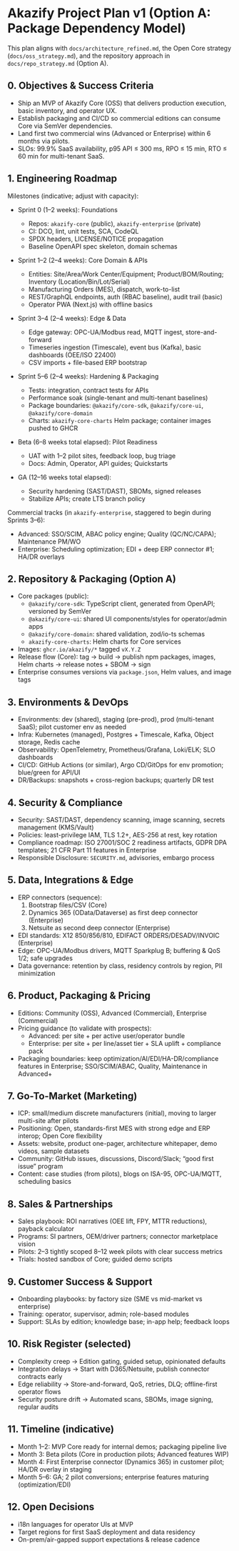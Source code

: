 # Akazify Project Plan v1 (Option A: Package Dependency Model)

This plan aligns with `docs/architecture_refined.md`, the Open Core strategy (`docs/oss_strategy.md`), and the repository approach in `docs/repo_strategy.md` (Option A).


## 0. Objectives & Success Criteria

- Ship an MVP of Akazify Core (OSS) that delivers production execution, basic inventory, and operator UX.
- Establish packaging and CI/CD so commercial editions can consume Core via SemVer dependencies.
- Land first two commercial wins (Advanced or Enterprise) within 6 months via pilots.
- SLOs: 99.9% SaaS availability, p95 API ≤ 300 ms, RPO ≤ 15 min, RTO ≤ 60 min for multi-tenant SaaS.


## 1. Engineering Roadmap

Milestones (indicative; adjust with capacity):

- Sprint 0 (1–2 weeks): Foundations
  - Repos: `akazify-core` (public), `akazify-enterprise` (private)
  - CI: DCO, lint, unit tests, SCA, CodeQL
  - SPDX headers, LICENSE/NOTICE propagation
  - Baseline OpenAPI spec skeleton, domain schemas

- Sprint 1–2 (2–4 weeks): Core Domain & APIs
  - Entities: Site/Area/Work Center/Equipment; Product/BOM/Routing; Inventory (Location/Bin/Lot/Serial)
  - Manufacturing Orders (MES), dispatch, work-to-list
  - REST/GraphQL endpoints, auth (RBAC baseline), audit trail (basic)
  - Operator PWA (Next.js) with offline basics

- Sprint 3–4 (2–4 weeks): Edge & Data
  - Edge gateway: OPC-UA/Modbus read, MQTT ingest, store-and-forward
  - Timeseries ingestion (Timescale), event bus (Kafka), basic dashboards (OEE/ISO 22400)
  - CSV imports + file-based ERP bootstrap

- Sprint 5–6 (2–4 weeks): Hardening & Packaging
  - Tests: integration, contract tests for APIs
  - Performance soak (single-tenant and multi-tenant baselines)
  - Package boundaries: `@akazify/core-sdk`, `@akazify/core-ui`, `@akazify/core-domain`
  - Charts: `akazify-core-charts` Helm package; container images pushed to GHCR

- Beta (6–8 weeks total elapsed): Pilot Readiness
  - UAT with 1–2 pilot sites, feedback loop, bug triage
  - Docs: Admin, Operator, API guides; Quickstarts

- GA (12–16 weeks total elapsed):
  - Security hardening (SAST/DAST), SBOMs, signed releases
  - Stabilize APIs; create LTS branch policy

Commercial tracks (in `akazify-enterprise`, staggered to begin during Sprints 3–6):
- Advanced: SSO/SCIM, ABAC policy engine; Quality (QC/NC/CAPA); Maintenance PM/WO
- Enterprise: Scheduling optimization; EDI + deep ERP connector #1; HA/DR overlays


## 2. Repository & Packaging (Option A)

- Core packages (public):
  - `@akazify/core-sdk`: TypeScript client, generated from OpenAPI; versioned by SemVer
  - `@akazify/core-ui`: shared UI components/styles for operator/admin apps
  - `@akazify/core-domain`: shared validation, zod/io-ts schemas
  - `akazify-core-charts`: Helm charts for Core services
- Images: `ghcr.io/akazify/*` tagged `vX.Y.Z`
- Release flow (Core): tag → build → publish npm packages, images, Helm charts → release notes + SBOM → sign
- Enterprise consumes versions via `package.json`, Helm values, and image tags


## 3. Environments & DevOps

- Environments: dev (shared), staging (pre-prod), prod (multi-tenant SaaS); pilot customer env as needed
- Infra: Kubernetes (managed), Postgres + Timescale, Kafka, Object storage, Redis cache
- Observability: OpenTelemetry, Prometheus/Grafana, Loki/ELK; SLO dashboards
- CI/CD: GitHub Actions (or similar), Argo CD/GitOps for env promotion; blue/green for API/UI
- DR/Backups: snapshots + cross-region backups; quarterly DR test


## 4. Security & Compliance

- Security: SAST/DAST, dependency scanning, image scanning, secrets management (KMS/Vault)
- Policies: least-privilege IAM, TLS 1.2+, AES-256 at rest, key rotation
- Compliance roadmap: ISO 27001/SOC 2 readiness artifacts, GDPR DPA templates; 21 CFR Part 11 features in Enterprise
- Responsible Disclosure: `SECURITY.md`, advisories, embargo process


## 5. Data, Integrations & Edge

- ERP connectors (sequence):
  1) Bootstrap files/CSV (Core)
  2) Dynamics 365 (OData/Dataverse) as first deep connector (Enterprise)
  3) Netsuite as second deep connector (Enterprise)
- EDI standards: X12 850/856/810, EDIFACT ORDERS/DESADV/INVOIC (Enterprise)
- Edge: OPC-UA/Modbus drivers, MQTT Sparkplug B; buffering & QoS 1/2; safe upgrades
- Data governance: retention by class, residency controls by region, PII minimization


## 6. Product, Packaging & Pricing

- Editions: Community (OSS), Advanced (Commercial), Enterprise (Commercial)
- Pricing guidance (to validate with prospects):
  - Advanced: per site + per active user/operator bundle
  - Enterprise: per site + per line/asset tier + SLA uplift + compliance pack
- Packaging boundaries: keep optimization/AI/EDI/HA-DR/compliance features in Enterprise; SSO/SCIM/ABAC, Quality, Maintenance in Advanced+


## 7. Go-To-Market (Marketing)

- ICP: small/medium discrete manufacturers (initial), moving to larger multi-site after pilots
- Positioning: Open, standards-first MES with strong edge and ERP interop; Open Core flexibility
- Assets: website, product one-pager, architecture whitepaper, demo videos, sample datasets
- Community: GitHub issues, discussions, Discord/Slack; “good first issue” program
- Content: case studies (from pilots), blogs on ISA-95, OPC-UA/MQTT, scheduling basics


## 8. Sales & Partnerships

- Sales playbook: ROI narratives (OEE lift, FPY, MTTR reductions), payback calculator
- Programs: SI partners, OEM/driver partners; connector marketplace vision
- Pilots: 2–3 tightly scoped 8–12 week pilots with clear success metrics
- Trials: hosted sandbox of Core; guided demo scripts


## 9. Customer Success & Support

- Onboarding playbooks: by factory size (SME vs mid-market vs enterprise)
- Training: operator, supervisor, admin; role-based modules
- Support: SLAs by edition; knowledge base; in-app help; feedback loops


## 10. Risk Register (selected)

- Complexity creep → Edition gating, guided setup, opinionated defaults
- Integration delays → Start with D365/Netsuite, publish connector contracts early
- Edge reliability → Store-and-forward, QoS, retries, DLQ; offline-first operator flows
- Security posture drift → Automated scans, SBOMs, image signing, regular audits


## 11. Timeline (indicative)

- Month 1–2: MVP Core ready for internal demos; packaging pipeline live
- Month 3: Beta pilots (Core in production pilots; Advanced features WIP)
- Month 4: First Enterprise connector (Dynamics 365) in customer pilot; HA/DR overlay in staging
- Month 5–6: GA; 2 pilot conversions; enterprise features maturing (optimization/EDI)


## 12. Open Decisions

- i18n languages for operator UIs at MVP
- Target regions for first SaaS deployment and data residency
- On-prem/air-gapped support expectations & release cadence
